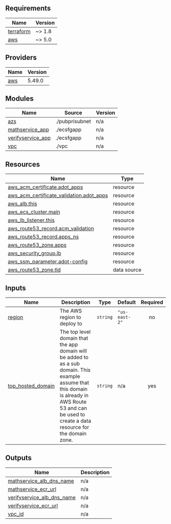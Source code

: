## Requirements

| Name | Version |
|------|---------|
| <a name="requirement_terraform"></a> [terraform](#requirement\_terraform) | ~> 1.8 |
| <a name="requirement_aws"></a> [aws](#requirement\_aws) | ~> 5.0 |

## Providers

| Name | Version |
|------|---------|
| <a name="provider_aws"></a> [aws](#provider\_aws) | 5.49.0 |

## Modules

| Name | Source | Version |
|------|--------|---------|
| <a name="module_azs"></a> [azs](#module\_azs) | ./pubprisubnet | n/a |
| <a name="module_mathservice_app"></a> [mathservice\_app](#module\_mathservice\_app) | ./ecsfgapp | n/a |
| <a name="module_verifyservice_app"></a> [verifyservice\_app](#module\_verifyservice\_app) | ./ecsfgapp | n/a |
| <a name="module_vpc"></a> [vpc](#module\_vpc) | ./vpc | n/a |

## Resources

| Name | Type |
|------|------|
| [aws_acm_certificate.adot_apps](https://registry.terraform.io/providers/hashicorp/aws/latest/docs/resources/acm_certificate) | resource |
| [aws_acm_certificate_validation.adot_apps](https://registry.terraform.io/providers/hashicorp/aws/latest/docs/resources/acm_certificate_validation) | resource |
| [aws_alb.this](https://registry.terraform.io/providers/hashicorp/aws/latest/docs/resources/alb) | resource |
| [aws_ecs_cluster.main](https://registry.terraform.io/providers/hashicorp/aws/latest/docs/resources/ecs_cluster) | resource |
| [aws_lb_listener.this](https://registry.terraform.io/providers/hashicorp/aws/latest/docs/resources/lb_listener) | resource |
| [aws_route53_record.acm_validation](https://registry.terraform.io/providers/hashicorp/aws/latest/docs/resources/route53_record) | resource |
| [aws_route53_record.apps_ns](https://registry.terraform.io/providers/hashicorp/aws/latest/docs/resources/route53_record) | resource |
| [aws_route53_zone.apps](https://registry.terraform.io/providers/hashicorp/aws/latest/docs/resources/route53_zone) | resource |
| [aws_security_group.lb](https://registry.terraform.io/providers/hashicorp/aws/latest/docs/resources/security_group) | resource |
| [aws_ssm_parameter.adot-config](https://registry.terraform.io/providers/hashicorp/aws/latest/docs/resources/ssm_parameter) | resource |
| [aws_route53_zone.tld](https://registry.terraform.io/providers/hashicorp/aws/latest/docs/data-sources/route53_zone) | data source |

## Inputs

| Name | Description | Type | Default | Required |
|------|-------------|------|---------|:--------:|
| <a name="input_region"></a> [region](#input\_region) | The AWS region to deploy to | `string` | `"us-east-2"` | no |
| <a name="input_top_hosted_domain"></a> [top\_hosted\_domain](#input\_top\_hosted\_domain) | The top level domain that the app domain will be added to as a sub domain. This example assume that this domain is already in AWS Route 53 and can be used to create a data resource for the domain zone. | `string` | n/a | yes |

## Outputs

| Name | Description |
|------|-------------|
| <a name="output_mathservice_alb_dns_name"></a> [mathservice\_alb\_dns\_name](#output\_mathservice\_alb\_dns\_name) | n/a |
| <a name="output_mathservice_ecr_url"></a> [mathservice\_ecr\_url](#output\_mathservice\_ecr\_url) | n/a |
| <a name="output_verifyservice_alb_dns_name"></a> [verifyservice\_alb\_dns\_name](#output\_verifyservice\_alb\_dns\_name) | n/a |
| <a name="output_verifyservice_ecr_url"></a> [verifyservice\_ecr\_url](#output\_verifyservice\_ecr\_url) | n/a |
| <a name="output_vpc_id"></a> [vpc\_id](#output\_vpc\_id) | n/a |
